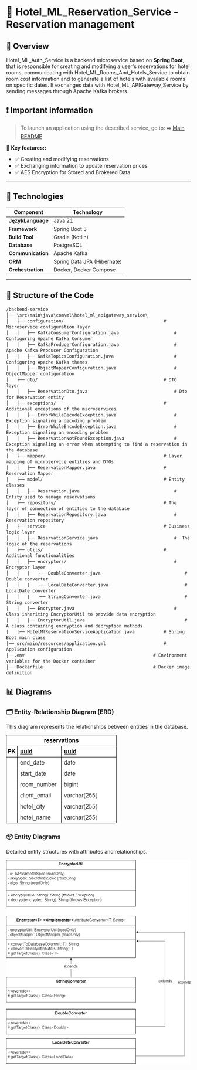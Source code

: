# 📅 Hotel_ML_Reservation_Service - Reservation management

## 📌 Overview
Hotel_ML_Auth_Service is a backend microservice based on **Spring Boot**, that is responsible for creating and modifying a user's reservations for hotel rooms, communicating with Hotel_ML_Rooms_And_Hotels_Service to obtain room cost information and to generate a list of hotels with available rooms on specific dates. It exchanges data with Hotel_ML_APIGateway_Service by sending messages through Apache Kafka brokers.

## ❗ Important information
> To launch an application using the described service, go to:
> ➡️ [Main README](https://github.com/NiczSpeed/HotelML?tab=readme-ov-file#%EF%B8%8F-how-to-run-the-entire-system)

📌 **Key features::**
- ✅ Creating and modifying reservations
- ✅ Exchanging information to update reservation prices
- ✅ AES Encryption for Stored and Brokered Data
---

## 🔧 Technologies
| Component       | Technology |
|----------------|------------|
| **JęzykLanguage**  | Java 21 |
| **Framework**  | Spring Boot 3 |
| **Build Tool**  | Gradle (Kotlin) |
| **Database** | PostgreSQL |
| **Communication** | Apache Kafka |
| **ORM** | Spring Data JPA (Hibernate) |
| **Orchestration** | Docker, Docker Compose |

---

## 📂 Structure of the Code
```plaintext
/backend-service
│── \src\main\java\com\ml\hotel_ml_apigateway_service\
│   ├── configuration/                                      # Microservice configuration layer
│   │   ├── KafkaConsumerConfiguration.java                     # Configuring Apache Kafka Consumer
│   │   ├── KafkaProducerConfiguration.java                     # Apache Kafka Producer Configuration
│   │   ├── KafkaTopicsConfiguration.java                       # Configuring Apache Kafka themes
│   │   ├── ObjectMapperConfiguration.java                      # ObjectMapper configuration
│   ├── dto/                                                # DTO layer
│   │   ├── ReservationDto.java                                 # Dto for Reservation entity
│   ├── exceptions/                                         # Additional exceptions of the microservices
│   │   ├── ErrorWhileDecodeException.java                      # Exception signaling a decoding problem
│   │   ├── ErrorWhileEncodeException.java                      # Exception signaling an encoding problem
│   │   ├── ReservationNotFoundException.java                   # Exception signaling an error when attempting to find a reservation in the database
│   ├── mapper/                                             # Layer mapping of microservice entities and DTOs
│   │   ├── ReservationMapper.java                          # Reservation Mapper
│   ├── model/                                              # Entity classes
│   │   ├── Reservation.java                                    # Entity used to manage reservations
│   ├── repository/                                         # The layer of connection of entities to the database
│   │   ├── ReservationRepository.java                          # Reservation repository
│   ├── service                                             # Business logic layer
│   │   ├── ReservationService.java                             #  The logic of the reservations
│   ├── utils/                                              # Additional functionalities 
│   │   ├── encryptors/                                         # Encryptor layer
│   │   |   ├── DoubleConverter.java                                # Double converter
│   │   |   ├── LocalDateConverter.java                             # LocalDate converter
│   │   |   ├── StringConverter.java                                # String converter
|   |   |── Encryptor.java                                      # Class inheriting EncryptorUtil to provide data encryption
|   |   |── EncryptorUtil.java                                      # A class containing encryption and decryption methods
|   |── HotelMlReservationServiceApplication.java           # Spring Boot main class
│── src/main/resources/application.yml                      # Application configuration
│──.env                                                 # Environment variables for the Docker container
│── Dockerfile                                          # Docker image definition
```
## 📊 Diagrams

### 🗂️ Entity-Relationship Diagram (ERD)
This diagram represents the relationships between entities in the database.

![ERD Diagram](/docs/ERD/Hotel_ML_Reservation_Service.png)

### 📦 Entity Diagrams
Detailed entity structures with attributes and relationships.

![Encryption Diagram](/docs/Entity/Hotel_ML_Reservation_Service_Diagram_encryption.png)